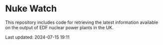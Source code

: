 # Nuke Watch

This repository includes code for retrieving the latest information available on the output of EDF nuclear power plants in the UK.

Last updated: 2024-07-15 19:11
